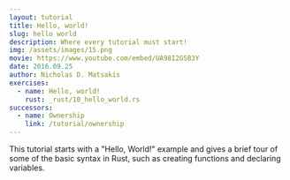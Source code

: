 ```yaml
---
layout: tutorial
title: Hello, world!
slug: hello world
description: Where every tutorial must start!
img: /assets/images/15.png
movie: https://www.youtube.com/embed/UA98I2GSB3Y
date: 2016.09.25
author: Nicholas D. Matsakis
exercises:
  - name: Hello, world!
    rust: _rust/10_hello_world.rs
successors:
  - name: Ownership
    link: /tutorial/ownership
---
```


This tutorial starts with a "Hello, World!" example and gives a brief
tour of some of the basic syntax in Rust, such as creating functions
and declaring variables.


